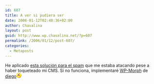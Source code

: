 ```yaml
---
id: 607
title: A ver si pudiera ser
date: 2006-01-12T02:40:36+02:00
author: Chavalina
layout: post
guid: http://www.wp.chavalina.net/?p=607
permalink: /2006/01/12/post-607/
categories:
  - Metaposts
---
```

He aplicado <a href="http://www.aaronlogan.com/downloads/htaccess.php" target="_blank">esta solución para el spam</a> que me estaba atacando pese a haber toqueteado mi CMS. Si no funciona, implementaré <a href="http://neuromancer.dif.um.es/blog/index.php?s=wp-morph&#038;submit=Search" target="_blank">WP-Morph</a> de <a href="http://neuromancer.dif.um.es/blog" target="_blank">diego</a>![emo](/imagenes/emoticonos/enfadado.gif)